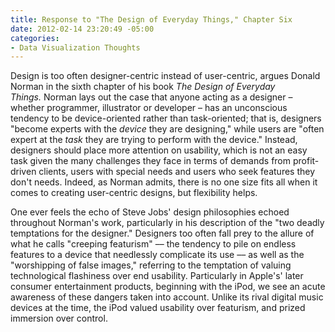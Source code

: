 ```yaml
---
title: Response to "The Design of Everyday Things," Chapter Six
date: 2012-02-14 23:20:49 -05:00
categories:
- Data Visualization Thoughts
---
```


<p>Design is too often designer-centric instead of user-centric, argues Donald Norman in the sixth chapter of his book <em>The Design of Everyday Things.</em> Norman lays out the case that anyone acting as a designer – whether programmer, illustrator or developer – has an unconscious tendency to be device-oriented rather than task-oriented; that is, designers "become experts with the <em>device</em> they are designing," while users are "often expert at the <em>task</em> they are trying to perform with the device." Instead, designers should place more attention on usability, which is not an easy task given the many challenges they face in terms of demands from profit-driven clients, users with special needs and users who seek features they don't needs. Indeed, as Norman admits, there is no one size fits all when it comes to creating user-centric designs, but flexibility helps.</p>
<p>One ever feels the echo of Steve Jobs' design philosophies echoed throughout Norman's work, particularly in his description of the "two deadly temptations for the designer." Designers too often fall prey to the allure of what he calls "creeping featurism" –– the tendency to pile on endless features to a device that needlessly complicate its use –– as well as the "worshipping of false images," referring to the temptation of valuing technological flashiness over end usability. Particularly in Apple's' later consumer entertainment products, beginning with the iPod, we see an acute awareness of these dangers taken into account. Unlike its rival digital music devices at the time, the iPod valued usability over featurism, and prized immersion over control.</p>
<div></div>
